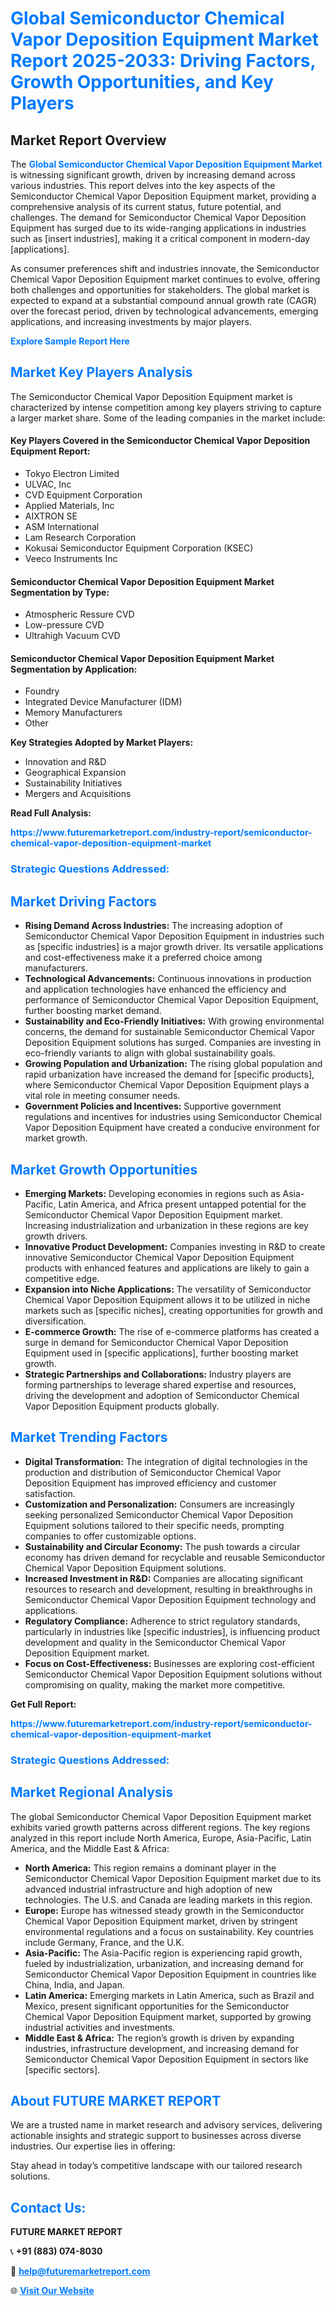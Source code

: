 <h1 style="color: #007BFF;">Global Semiconductor Chemical Vapor Deposition Equipment Market Report 2025-2033: Driving Factors, Growth Opportunities, and Key Players</h1>

<section id="overview">
<h2>Market Report Overview</h2>
<p>The <a href="https://www.futuremarketreport.com/industry-report/semiconductor-chemical-vapor-deposition-equipment-market" style="color: #007BFF; text-decoration: none;"><strong>Global Semiconductor Chemical Vapor Deposition Equipment Market</strong></a> is witnessing significant growth, driven by increasing demand across various industries. This report delves into the key aspects of the Semiconductor Chemical Vapor Deposition Equipment market, providing a comprehensive analysis of its current status, future potential, and challenges. The demand for Semiconductor Chemical Vapor Deposition Equipment has surged due to its wide-ranging applications in industries such as [insert industries], making it a critical component in modern-day [applications].</p>
<p>As consumer preferences shift and industries innovate, the Semiconductor Chemical Vapor Deposition Equipment market continues to evolve, offering both challenges and opportunities for stakeholders. The global market is expected to expand at a substantial compound annual growth rate (CAGR) over the forecast period, driven by technological advancements, emerging applications, and increasing investments by major players.</p>
</section>

<section id="overview">
<p><a href="https://www.futuremarketreport.com/request-sample/reportId=115541" style="color: #007BFF; text-decoration: none;"><strong>Explore Sample Report Here</strong></a></p>
</section>

<section id="key-players">
<h2 style="color: #007BFF;">Market Key Players Analysis</h2>
<p>The Semiconductor Chemical Vapor Deposition Equipment market is characterized by intense competition among key players striving to capture a larger market share. Some of the leading companies in the market include:</p>
<h4>Key Players Covered in the Semiconductor Chemical Vapor Deposition Equipment Report:</h4>
<ul><li>Tokyo Electron Limited</li><li>ULVAC, Inc</li><li>CVD Equipment Corporation</li><li>Applied Materials, Inc</li><li>AIXTRON SE</li><li>ASM International</li><li>Lam Research Corporation</li><li>Kokusai Semiconductor Equipment Corporation (KSEC)</li><li>Veeco Instruments Inc</li></ul>
<h4>Semiconductor Chemical Vapor Deposition Equipment Market Segmentation by Type:</h4>
<ul><li>Atmospheric Ressure CVD</li><li>Low-pressure CVD</li><li>Ultrahigh Vacuum CVD</li></ul>

<h4>Semiconductor Chemical Vapor Deposition Equipment Market Segmentation by Application:</h4>
<ul><li>Foundry</li><li>Integrated Device Manufacturer (IDM)</li><li>Memory Manufacturers</li><li>Other</li></ul>
<p><strong>Key Strategies Adopted by Market Players:</strong></p>
<ul>
<li>Innovation and R&D</li>
<li>Geographical Expansion</li>
<li>Sustainability Initiatives</li>
<li>Mergers and Acquisitions</li>
</ul>
</section>

<section>
<p><strong>Read Full Analysis: </strong></p><a href="https://www.futuremarketreport.com/industry-report/semiconductor-chemical-vapor-deposition-equipment-market" style="color: #007BFF; text-decoration: none;"><strong>https://www.futuremarketreport.com/industry-report/semiconductor-chemical-vapor-deposition-equipment-market</strong></a>
<h3 style="color: #007BFF;">Strategic Questions Addressed:</h3>
</section>

<section id="driving-factors">
<h2 style="color: #007BFF;">Market Driving Factors</h2>
<ul>
<li><strong>Rising Demand Across Industries:</strong> The increasing adoption of Semiconductor Chemical Vapor Deposition Equipment in industries such as [specific industries] is a major growth driver. Its versatile applications and cost-effectiveness make it a preferred choice among manufacturers.</li>
<li><strong>Technological Advancements:</strong> Continuous innovations in production and application technologies have enhanced the efficiency and performance of Semiconductor Chemical Vapor Deposition Equipment, further boosting market demand.</li>
<li><strong>Sustainability and Eco-Friendly Initiatives:</strong> With growing environmental concerns, the demand for sustainable Semiconductor Chemical Vapor Deposition Equipment solutions has surged. Companies are investing in eco-friendly variants to align with global sustainability goals.</li>
<li><strong>Growing Population and Urbanization:</strong> The rising global population and rapid urbanization have increased the demand for [specific products], where Semiconductor Chemical Vapor Deposition Equipment plays a vital role in meeting consumer needs.</li>
<li><strong>Government Policies and Incentives:</strong> Supportive government regulations and incentives for industries using Semiconductor Chemical Vapor Deposition Equipment have created a conducive environment for market growth.</li>
</ul>
</section>

<section id="growth-opportunities">
<h2 style="color: #007BFF;">Market Growth Opportunities</h2>
<ul>
<li><strong>Emerging Markets:</strong> Developing economies in regions such as Asia-Pacific, Latin America, and Africa present untapped potential for the Semiconductor Chemical Vapor Deposition Equipment market. Increasing industrialization and urbanization in these regions are key growth drivers.</li>
<li><strong>Innovative Product Development:</strong> Companies investing in R&D to create innovative Semiconductor Chemical Vapor Deposition Equipment products with enhanced features and applications are likely to gain a competitive edge.</li>
<li><strong>Expansion into Niche Applications:</strong> The versatility of Semiconductor Chemical Vapor Deposition Equipment allows it to be utilized in niche markets such as [specific niches], creating opportunities for growth and diversification.</li>
<li><strong>E-commerce Growth:</strong> The rise of e-commerce platforms has created a surge in demand for Semiconductor Chemical Vapor Deposition Equipment used in [specific applications], further boosting market growth.</li>
<li><strong>Strategic Partnerships and Collaborations:</strong> Industry players are forming partnerships to leverage shared expertise and resources, driving the development and adoption of Semiconductor Chemical Vapor Deposition Equipment products globally.</li>
</ul>
</section>

<section id="trending-factors">
<h2 style="color: #007BFF;">Market Trending Factors</h2>
<ul>
<li><strong>Digital Transformation:</strong> The integration of digital technologies in the production and distribution of Semiconductor Chemical Vapor Deposition Equipment has improved efficiency and customer satisfaction.</li>
<li><strong>Customization and Personalization:</strong> Consumers are increasingly seeking personalized Semiconductor Chemical Vapor Deposition Equipment solutions tailored to their specific needs, prompting companies to offer customizable options.</li>
<li><strong>Sustainability and Circular Economy:</strong> The push towards a circular economy has driven demand for recyclable and reusable Semiconductor Chemical Vapor Deposition Equipment solutions.</li>
<li><strong>Increased Investment in R&D:</strong> Companies are allocating significant resources to research and development, resulting in breakthroughs in Semiconductor Chemical Vapor Deposition Equipment technology and applications.</li>
<li><strong>Regulatory Compliance:</strong> Adherence to strict regulatory standards, particularly in industries like [specific industries], is influencing product development and quality in the Semiconductor Chemical Vapor Deposition Equipment market.</li>
<li><strong>Focus on Cost-Effectiveness:</strong> Businesses are exploring cost-efficient Semiconductor Chemical Vapor Deposition Equipment solutions without compromising on quality, making the market more competitive.</li>
</ul>
</section>

<section>
<p><strong>Get Full Report: </strong></p><a href="https://www.futuremarketreport.com/industry-report/semiconductor-chemical-vapor-deposition-equipment-market" style="color: #007BFF; text-decoration: none;"><strong>https://www.futuremarketreport.com/industry-report/semiconductor-chemical-vapor-deposition-equipment-market</strong></a>
<h3 style="color: #007BFF;">Strategic Questions Addressed:</h3>
</section>


<section id="regional-analysis">
<h2 style="color: #007BFF;">Market Regional Analysis</h2>
<p>The global Semiconductor Chemical Vapor Deposition Equipment market exhibits varied growth patterns across different regions. The key regions analyzed in this report include North America, Europe, Asia-Pacific, Latin America, and the Middle East & Africa:</p>
<ul>
<li><strong>North America:</strong> This region remains a dominant player in the Semiconductor Chemical Vapor Deposition Equipment market due to its advanced industrial infrastructure and high adoption of new technologies. The U.S. and Canada are leading markets in this region.</li>
<li><strong>Europe:</strong> Europe has witnessed steady growth in the Semiconductor Chemical Vapor Deposition Equipment market, driven by stringent environmental regulations and a focus on sustainability. Key countries include Germany, France, and the U.K.</li>
<li><strong>Asia-Pacific:</strong> The Asia-Pacific region is experiencing rapid growth, fueled by industrialization, urbanization, and increasing demand for Semiconductor Chemical Vapor Deposition Equipment in countries like China, India, and Japan.</li>
<li><strong>Latin America:</strong> Emerging markets in Latin America, such as Brazil and Mexico, present significant opportunities for the Semiconductor Chemical Vapor Deposition Equipment market, supported by growing industrial activities and investments.</li>
<li><strong>Middle East & Africa:</strong> The region’s growth is driven by expanding industries, infrastructure development, and increasing demand for Semiconductor Chemical Vapor Deposition Equipment in sectors like [specific sectors].</li>
</ul>
</section>

<footer>
<h2 style="color: #007BFF;">About FUTURE MARKET REPORT</h2>
<p>We are a trusted name in market research and advisory services, delivering actionable insights and strategic support to businesses across diverse industries. Our expertise lies in offering:</p>

<p>Stay ahead in today’s competitive landscape with our tailored research solutions.</p>

<h2 style="color: #007BFF;">Contact Us:</h2>
<p><strong>FUTURE MARKET REPORT</strong></p>
<p>📞 <strong>+91 (883) 074-8030</strong></p>
<p>📧 <strong><a href="mailto:help@futuremarketreport.com" style="color: #007BFF;">help@futuremarketreport.com</a></strong></p>
<p>🌐 <strong><a href="https://www.futuremarketreport.com/" style="color: #007BFF;">Visit Our Website</a></strong></p>
</footer>